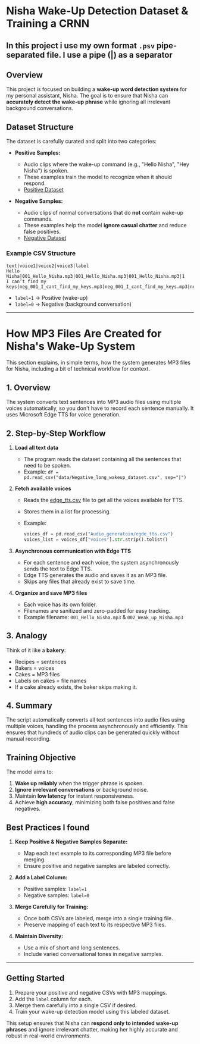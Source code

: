 # Nisha Wake-Up Detection Dataset & Training a CRNN
In this project i use my own format `.psv` pipe-separated file. I use a pipe (|) as a separator
---

## Overview

This project is focused on building a **wake-up word detection system** for my personal assistant, Nisha. The goal is to ensure that Nisha can **accurately detect the wake-up phrase** while ignoring all irrelevant background conversations.

## Dataset Structure

The dataset is carefully curated and split into two categories:

* **Positive Samples:**

  * Audio clips where the wake-up command (e.g., "Hello Nisha", "Hey Nisha") is spoken.
  * These examples train the model to recognize when it should respond.
  * [Positive Dataset](data/positive_mapping.csv)

* **Negative Samples:**

  * Audio clips of normal conversations that do **not** contain wake-up commands.
  * These examples help the model **ignore casual chatter** and reduce false positives.
  * [Negative Dataset](data/negative_mapping.csv)

### Example CSV Structure

```
text|voice1|voice2|voice3|label
Hello Nisha|001_Hello_Nisha.mp3|001_Hello_Nisha.mp3|001_Hello_Nisha.mp3|1
I can’t find my keys|neg_001_I_cant_find_my_keys.mp3|neg_001_I_cant_find_my_keys.mp3|neg_001.mp3|0
```

* `label=1` → Positive (wake-up)
* `label=0` → Negative (background conversation)
---


# How MP3 Files Are Created for Nisha's Wake-Up System

This section explains, in simple terms, how the system generates MP3 files for Nisha, including a bit of technical workflow for context.

## 1. Overview

The system converts text sentences into MP3 audio files using multiple voices automatically, so you don't have to record each sentence manually. It uses Microsoft Edge TTS for voice generation.

## 2. Step-by-Step Workflow

1. **Load all text data**

   * The program reads the dataset containing all the sentences that need to be spoken.
   * Example: `df = pd.read_csv("data/Negative_long_wakeup_dataset.csv", sep="|")`

2. **Fetch available voices**

   * Reads the [edge_tts.csv](Audio_generatoin/egde_tts.csv)
 file to get all the voices available for TTS.
   * Stores them in a list for processing.
   * Example:

     ```python
     voices_df = pd.read_csv("Audio_generatoin/egde_tts.csv")
     voices_list = voices_df["voices"].str.strip().tolist()
     ```

3. **Asynchronous communication with Edge TTS**

   * For each sentence and each voice, the system asynchronously sends the text to Edge TTS.
   * Edge TTS generates the audio and saves it as an MP3 file.
   * Skips any files that already exist to save time.

4. **Organize and save MP3 files**

   * Each voice has its own folder.
   * Filenames are sanitized and zero-padded for easy tracking.
   * Example filename: `001_Hello_Nisha.mp3` & `002_Weak_up_Nisha.mp3`

## 3. Analogy

Think of it like a **bakery**:

* Recipes = sentences
* Bakers = voices
* Cakes = MP3 files
* Labels on cakes = file names
* If a cake already exists, the baker skips making it.

## 4. Summary

The script automatically converts all text sentences into audio files using multiple voices, handling the process asynchronously and efficiently. This ensures that hundreds of audio clips can be generated quickly without manual recording.




## Training Objective

The model aims to:

1. **Wake up reliably** when the trigger phrase is spoken.
2. **Ignore irrelevant conversations** or background noise.
3. Maintain **low latency** for instant responsiveness.
4. Achieve **high accuracy**, minimizing both false positives and false negatives.

## Best Practices I found

1. **Keep Positive & Negative Samples Separate:**

   * Map each text example to its corresponding MP3 file before merging.
   * Ensure positive and negative samples are labeled correctly.

2. **Add a Label Column:**

   * Positive samples: `label=1`
   * Negative samples: `label=0`

3. **Merge Carefully for Training:**

   * Once both CSVs are labeled, merge into a single training file.
   * Preserve mapping of each text to its respective MP3 files.

4. **Maintain Diversity:**

   * Use a mix of short and long sentences.
   * Include varied conversational tones in negative samples.

---

## Getting Started

1. Prepare your positive and negative CSVs with MP3 mappings.
2. Add the `label` column for each.
3. Merge them carefully into a single CSV if desired.
4. Train your wake-up detection model using this labeled dataset.

This setup ensures that Nisha can **respond only to intended wake-up phrases** and ignore irrelevant chatter, making her highly accurate and robust in real-world environments.
